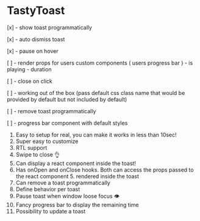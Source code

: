 # TastyToast

[x] - show toast programmatically

[x] - auto dismiss toast

[x] - pause on hover

[ ] - render props for users custom components ( users progress bar ) - is playing - duration

[ ] - close on click

[ ] - working out of the box (pass default css class name that would be provided by default but not included by default)

[ ] - remove toast programmatically

[ ] - progress bar component with default styles

1. Easy to setup for real, you can make it works in less than 10sec!
2. Super easy to customize
3. RTL support
4. Swipe to close 👌
5. Can display a react component inside the toast!
6. Has onOpen and onClose hooks. Both can access the props passed to the react component 5. rendered inside the toast
7. Can remove a toast programmatically
8. Define behavior per toast
9. Pause toast when window loose focus 👁
10. Fancy progress bar to display the remaining time
11. Possibility to update a toast
